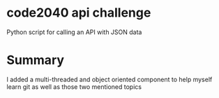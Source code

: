 # code2040 api challenge
Python script for calling an API with JSON data

# Summary
I added a multi-threaded and object oriented component to help myself learn git as well as those two mentioned topics
